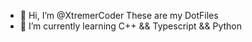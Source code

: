 - 👋 Hi, I’m @XtremerCoder
These are my DotFiles
- 🌱 I’m currently learning C++ && Typescript && Python

<!---
XtremerCoder/XtremerCoder is a ✨ special ✨ repository because its `README.md` (this file) appears on your GitHub profile.
You can click the Preview link to take a look at your changes.
--->
